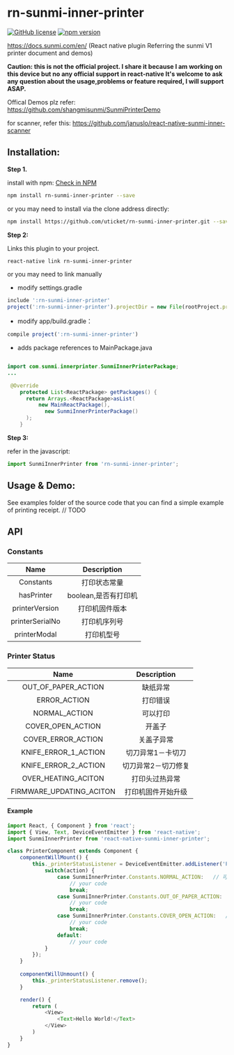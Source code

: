 # rn-sunmi-inner-printer
[![GitHub license](https://img.shields.io/badge/license-MIT-blue.svg)](https://github.com/uticket/rn-sunmi-inner-printer/blob/master/LICENSE) [![npm version](https://badge.fury.io/js/react-native-sunmi-inner-printer.svg)](https://www.npmjs.com/package/rn-sunmi-inner-printer)


https://docs.sunmi.com/en/
(React native plugin Referring the sunmi V1 printer document and demos)

**Caution: this is not the official project. I share it because I am working on this device but no any official support in react-native It's welcome to ask any question about the usage,problems or feature required, I will support ASAP.**

Offical Demos plz refer: https://github.com/shangmisunmi/SunmiPrinterDemo

for scanner, refer this: https://github.com/januslo/react-native-sunmi-inner-scanner

## Installation:

**Step 1.**

install with npm: [Check in NPM](https://www.npmjs.com/package/rn-sunmi-inner-printer)

```bash
npm install rn-sunmi-inner-printer --save
```

or you may need to install via the clone address directly:

```bash 
npm install https://github.com/uticket/rn-sunmi-inner-printer.git --save
```

**Step 2:**

Links this plugin to your project.

```bash
react-native link rn-sunmi-inner-printer
```

or you may need to link manually 
* modify settings.gradle

```javascript 
include ':rn-sunmi-inner-printer'
project(':rn-sunmi-inner-printer').projectDir = new File(rootProject.projectDir, '../node_modules/rn-sunmi-inner-printer/android')
```

* modify  app/build.gradle：

```javascript
compile project(':rn-sunmi-inner-printer')
```

* adds package references to  MainPackage.java 

```java

import com.sunmi.innerprinter.SunmiInnerPrinterPackage;
...

 @Override
    protected List<ReactPackage> getPackages() {
      return Arrays.<ReactPackage>asList(
          new MainReactPackage(),
            new SunmiInnerPrinterPackage()
      );
    }

```

**Step 3:**

refer in the javascript:
```javascript
import SunmiInnerPrinter from 'rn-sunmi-inner-printer';

```

## Usage & Demo:
See examples folder of the source code that you can find a simple example of printing receipt.
// TODO

## API

### Constants
| Name | Description|
|:-----:|:-----------:|
| Constants | 打印状态常量 |
| hasPrinter | boolean,是否有打印机 |
| printerVersion | 打印机固件版本 |
| printerSerialNo | 打印机序列号 |
| printerModal | 打印机型号 |


### Printer Status

|  Name | Description |
|:-----:|:-----------:|
| OUT_OF_PAPER_ACTION | 缺纸异常 |
| ERROR_ACTION | 打印错误 |
| NORMAL_ACTION | 可以打印 |
| COVER_OPEN_ACTION | 开盖子 |
| COVER_ERROR_ACTION | 关盖子异常 |
| KNIFE_ERROR_1_ACTION | 切刀异常1－卡切刀 |
| KNIFE_ERROR_2_ACTION | 切刀异常2－切刀修复 |
| OVER_HEATING_ACITON | 打印头过热异常 |
| FIRMWARE_UPDATING_ACITON | 打印机固件开始升级 |

#### Example

```javascript
import React, { Component } from 'react';
import { View, Text, DeviceEventEmitter } from 'react-native';
import SunmiInnerPrinter from 'react-native-sunmi-inner-printer';

class PrinterComponent extends Component {
    componentWillMount() {
        this._printerStatusListener = DeviceEventEmitter.addListener('PrinterStatus', action => {
            switch(action) {
                case SunmiInnerPrinter.Constants.NORMAL_ACTION:   // 可以打印
                    // your code
                    break;
                case SunmiInnerPrinter.Constants.OUT_OF_PAPER_ACTION:  // 缺纸异常
                    // your code
                    break;
                case SunmiInnerPrinter.Constants.COVER_OPEN_ACTION:   // 开盖子
                    // your code
                    break;
                default:
                    // your code
            }
        });
    }
    
    componentWillUnmount() {
        this._printerStatusListener.remove();
    }

    render() {
        return (
            <View>
                <Text>Hello World!</Text>
            </View>
        )
    }
}
```
